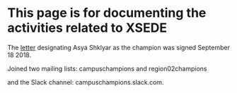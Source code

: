 # This page is for documenting the activities related to XSEDE

The [letter](https://github.com/Pomona-ITS/hpc/blob/master/projects/XSEDE/Pomona%20College%20Champion%20Signed.pdf) designating Asya Shklyar as the champion was signed September 18 2018.

Joined two mailing lists: campuschampions and region02champions

and the Slack channel: campuschampions.slack.com.
